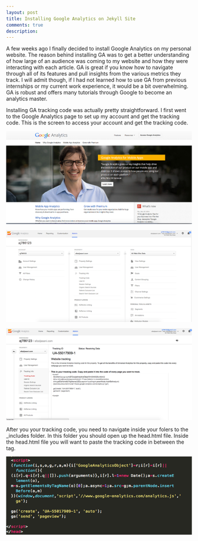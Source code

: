 ```yaml
---
layout: post
title: Installing Google Analytics on Jekyll Site
comments: true
description: 
---
```


A few weeks ago I finally decided to install Google Analytics on my personal website. The reason behind installing GA was to get a better understanding of how large of an audience was coming to my website and how they were interacting with each article. GA is great if you know how to navigate through all of its features and pull insights from the various metrics they track. I will admit though, if I had not learned how to use GA from previous internships or my current work experience, it would be a bit overwhelming. GA is robust and offers many tutorials through Google to become an analytics master. 

Installing GA tracking code was actually pretty straightforward. I first went to the Google Analytics page to set up my account and get the tracking code. This is the screen to access your account and get the tracking code. 

![My helpful screenshot](/assets/GA_homescreen.png)

![Screenshot](/assets/GA_admin.png)

![My second helpful screenshot](/assets/GA_trackingcode.png)

After you your tracking code, you need to navigate inside your folers to the _includes folder. In this folder you should open up the head.html file. Inside the head.html file you will want to paste the tracking code in between the </head> tag. 

![texteditor](/assets/GA_texteditor.png)





